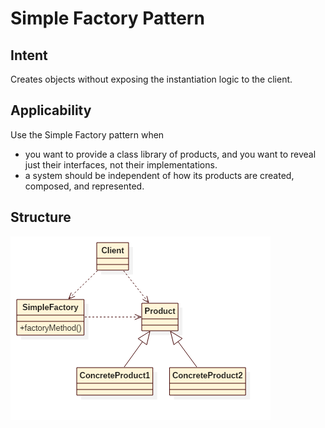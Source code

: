 # Simple Factory Pattern
## Intent
Creates objects without exposing the instantiation logic to the client.

## Applicability
Use the Simple Factory pattern when

* you want to provide a class library of products, and you want to reveal just their interfaces, not their implementations.
* a system should be independent of how its products are created, composed, and represented.

## Structure
![simple-factory](./docs/images/simple-factory.png)
